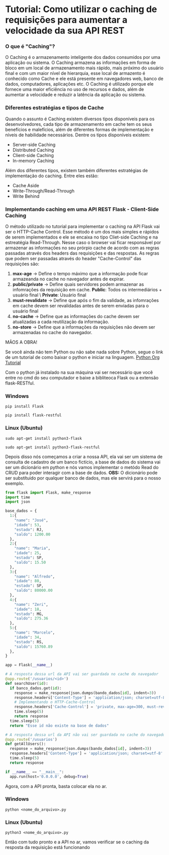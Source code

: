 # Tutorial: Como utilizar o caching de requisições para aumentar a velocidade da sua API REST

### O que é "Caching"? 
O Caching é o armazenamento inteligente dos dados consumidos por uma aplicação ou sistema. O Caching armazena as informações em forma de bloco em um local de armazenamento mais rápido, mais próximo do usuário final e com um maior nível de hierarquia, esse local de armazento é conhecido como Cache e ele está presente em navegadores web, banco de dados, computadores, aplicações etc.
O Caching é utilizado porque ele fornece uma maior eficiência no uso de recursos e dados, além de aumentar a velocidade e reduzir a latência da aplicação ou sistema. 

### Diferentes estratégias e tipos de Cache
Quando o assunto é Caching existem diversos tipos disponíveis para os desenvolvedores, cada tipo de armazenamento em cache tem os seus benefícios e malefícios, além de diferentes formas de implementação e níveis de habilidade necessários. Dentre os tipos disponíveis existem:

- Server-side Caching
- Distributed Caching
- Client-side Caching
- In-memory Caching

Além dos diferentes tipos, existem também diferentes estratégias de implementação do caching. Entre eles estão:

- Cache Aside
- Write-Through/Read-Through
- Write Behind

### Implementando caching em uma API REST Flask - Client-Side Caching
O método utilizado no tutorial para implementar o caching na API Flask vai ser o HTTP-Cache Control. Esse método é um dos mais simples e rápidos de serem implementados e ele se encaixa no tipo Cliet-side Caching e na estreatégia Read-Through. Nesse caso o browser vai ficar responsável por armazenar as informações no seu prórpio cache de acordo com as regras passadas através dos headers das requisições e das respostas. As regras que podem ser passadas através do header "Cache-Control" das requisiçóes são:

1. **max-age** -> Define o tempo máximo que a informação pode ficar armazeanda no cache no navegador antes de expirar.
2. **public/private** -> Define quais servidores podem armazenar as infomrações da requisição em cache. **Public**: Todos os intermediários + usuário final \ **Private**: Usuário final
3. **must-revalidate** -> Define que após o fim da validade, as infomrações em cache devem ser revalidadas antes de serem enviadas para o usuário final
4. **no-cache** -> Define que as informações do cache devem ser atualizadas a cada reutilização da informação.
5. **no-store** -> Define que a informações da requisições não devem ser armazenadas no cache do navegador.

MÃOS A OBRA!

Se você ainda não tem Python ou não sabe nada sobre Python, segue o link de um tutorial de como baixar o python e iniciar na linguagem. [Python Org Tutorial](https://www.python.org/about/gettingstarted/)

Com o python já instalado na sua máquina vai ser necessário que você entre no cmd do seu computador e baixe a bibliteoca Flask ou a extensão flask-RESTful. 

### Windows
```
pip install Flask
```
```
pip install flask-restful
```

### Linux (Ubuntu)

```
sudo apt-get install python3-flask
```

```
sudo apt-get install python3-flask-restful
```

Depois disso nós começamos a criar a nossa API, ela vai ser um sistema de consulta de cadastro de um banco fictício, a base de dados do sistema vai ser um dicionário em python e nós vamos implementar o metódo Read do CRUD para poder interagir com a base de dados.
**OBS:** O dicionário pode ser substítuido por qualquer banco de dados, mas ele servirá para o nosso exemplo.

```Python
from flask import Flask, make_response
import time
import json

base_dados = {
  1:{
    "name": "José",
    "idade": 53,
    "estado": RJ,
    "saldo": 1200.00
  },
  2:{
    "name": "Maria",
    "idade": 25,
    "estado": SP,
    "saldo": 15.50
  },
  3:{
    "name": "Alfredo",
    "idade": 80,
    "estado": SP,
    "saldo": 80000.00
  },
  4:{
    "name": "Zeri",
    "idade": 18,
    "estado": MG,
    "saldo": 275.36
  },
  5:{
    "name": "Marcelo",
    "idade": 34,
    "estado": RS,
    "saldo": 15760.89
  },
}

app = Flask(__name__)

# A resposta dessa url da API vai ser guardada no cache do navegador
@app.route('/usuarios/<id>')
def searchUser(id):
  if banco_dados.get(id):
    response = make_response(json.dumps(bando_dados[id], indent=3))
    response.headers['Content-Type'] = 'application/json; charset=utf-8'
    # Implementando o HTTP-Cache-Control
    response.headers['Cache-Control'] = 'private, max-age=300, must-revalidate'
    time.sleep(5)
    return response
  time.sleep(5)
  return "Esse id não existe na base de dados"

# A resposta dessa url da API não vai ser guardada no cache do navegador
@app.route('/usuarios')
def getAllUsers():
  response = make_response(json.dumps(bando_dados[id], indent=3))
  response.headers['Content-Type'] = 'application/json; charset=utf-8'
  time.sleep(5)
  return response

if __name__ == "__main__":
  app.run(host='0.0.0.0', debug=True)
```

Agora, com a API pronta, basta colocar ela no ar.

### Windows

```
python <nome_do_arquivo>.py
```

### Linux (Ubuntu)

```
python3 <nome_do_arquivo>.py
```

Então com tudo pronto e a API no ar, vamos verificar se o caching da resposta da requisição está funcionando
